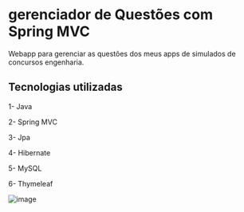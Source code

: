 # gerenciador de Questões com Spring MVC
Webapp para gerenciar as questões dos meus apps de simulados de concursos engenharia.

## Tecnologias utilizadas
1- Java

2- Spring MVC

3- Jpa

4- Hibernate

5- MySQL

6- Thymeleaf

![image](https://user-images.githubusercontent.com/85042807/197430695-ae4eb3c2-5f53-4f3c-be33-34d69aff1fa9.png)


